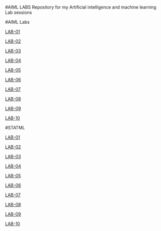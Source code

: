 #AIML LABS
Repository for my Artificial intelligence and machine learning Lab sessions

#AIML Labs

[LAB-01](https://github.com/Arshad1204/2203A52202/blob/main/AIML_Lab_01.ipynb)  

[LAB-02](https://github.com/Arshad1204/2203A52202/blob/main/AIML_LAB_02.ipynb)

[LAB-03](https://github.com/Arshad1204/2203A52202/blob/main/AIML_LAB_03.ipynb)

[LAB-04](https://github.com/Arshad1204/2203A52202/blob/main/AIML_Lab_04.ipynb)

[LAB-05](https://github.com/Arshad1204/2203A52202/blob/main/AIML_Lab_05.ipynb)

[LAB-06](https://github.com/Arshad1204/2203A52202/blob/main/AIML_LAB_06.ipynb)

[LAB-07](https://github.com/Arshad1204/2203A52202/blob/main/AIML_LAB_07.ipynb)

[LAB-08](https://github.com/Arshad1204/2203A52202/blob/main/AIML_LAB_08%20.ipynb)

[LAB-09](https://github.com/Arshad1204/2203A52202/blob/main/AIML_LAB-09.ipynb)

[LAB-10](https://github.com/Arshad1204/2203A52202/blob/main/AIML_LAB_10.ipynb)

#STATML

[LAB-01](https://github.com/Arshad1204/2203A52202/blob/main/StatMl%20Lab01.ipynb) 

[LAB-02](https://github.com/Arshad1204/2203A52202/blob/main/StatMl%20Lab02.ipynb) 

[LAB-03](https://github.com/Arshad1204/2203A52202/blob/main/StatMl%20Lab03.ipynb) 

[LAB-04](https://github.com/Arshad1204/2203A52202/blob/main/StatMl%20Lab04a.ipynb)  

[LAB-05](https://github.com/Arshad1204/2203A52202/blob/main/StatMl%20Lab06.ipynb) 

[LAB-06](https://github.com/Arshad1204/2203A52202/blob/main/StatMl%20Lab06.ipynb)

[LAB-07](https://github.com/Arshad1204/2203A52202/blob/main/StatMl%20Lab07.ipynb) 

[LAB-08](https://github.com/Arshad1204/2203A52202/blob/main/StatMl%20Lab09.ipynb) 

[LAB-09](https://github.com/Arshad1204/2203A52202/blob/main/StatMl%20Lab09.ipynb) 

[LAB-10](https://github.com/Arshad1204/2203A52202/blob/main/StatMl%20Lab10.ipynb)


